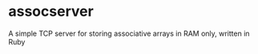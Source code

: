 assocserver
===========

A simple TCP server for storing associative arrays in RAM only, written in Ruby
